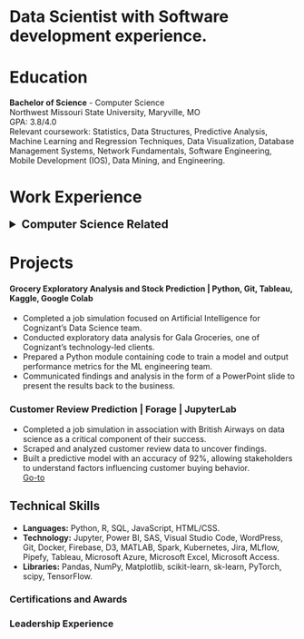 # Data Scientist with Software development experience.  


# Education
**Bachelor of Science** - Computer Science <br>
Northwest Missouri State University, Maryville, MO <br>
GPA: 3.8/4.0 <br>
Relevant coursework: Statistics, Data Structures, Predictive Analysis, Machine Learning and Regression Techniques, Data Visualization, Database Management Systems, Network Fundamentals, Software Engineering, Mobile Development (IOS), Data Mining, and Engineering.


# Work Experience 
<details>
  <summary style="font-size: 20px; font-weight: bold"> Computer Science Related</summary>
  <br>
  #### Data Scientist - Freelancing 
</details>

# Projects 
#### Grocery Exploratory Analysis and Stock Prediction | Python, Git, Tableau, Kaggle, Google Colab  
- Completed a job simulation focused on Artificial Intelligence for Cognizant’s Data Science team.
- Conducted exploratory data analysis for Gala Groceries, one of Cognizant’s technology-led clients.
- Prepared a Python module containing code to train a model and output performance metrics for the ML engineering team.
- Communicated findings and analysis in the form of a PowerPoint slide to present the results back to the business.

### Customer Review Prediction | Forage | JupyterLab
- Completed a job simulation in association with British Airways on data science as a critical component of their success.
- Scraped and analyzed customer review data to uncover findings.
- Built a predictive model with an accuracy of 92%, allowing stakeholders to understand factors influencing customer buying behavior.<br>
[Go-to](https://github.com/damipop7/BritishAirlineForage)





## Technical Skills
- **Languages:** Python, R, SQL, JavaScript, HTML/CSS.
- **Technology:** Jupyter, Power BI, SAS, Visual Studio Code, WordPress, Git, Docker, Firebase, D3, MATLAB, Spark, Kubernetes, Jira, MLflow, Pipefy, Tableau, Microsoft Azure, Microsoft Excel, Microsoft Access.
- **Libraries:** Pandas, NumPy, Matplotlib, scikit-learn, sk-learn, PyTorch, scipy, TensorFlow.
  
### Certifications and Awards

### Leadership Experience

